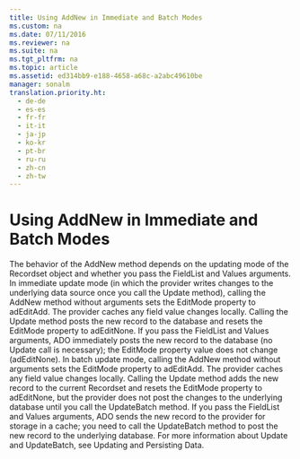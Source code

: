 ```yaml
---
title: Using AddNew in Immediate and Batch Modes
ms.custom: na
ms.date: 07/11/2016
ms.reviewer: na
ms.suite: na
ms.tgt_pltfrm: na
ms.topic: article
ms.assetid: ed314bb9-e188-4658-a68c-a2abc49610be
manager: sonalm
translation.priority.ht: 
  - de-de
  - es-es
  - fr-fr
  - it-it
  - ja-jp
  - ko-kr
  - pt-br
  - ru-ru
  - zh-cn
  - zh-tw
---
```

# Using AddNew in Immediate and Batch Modes
<?xml version="1.0" encoding="utf-8"?>
<developerReferenceWithoutSyntaxDocument xmlns="http://ddue.schemas.microsoft.com/authoring/2003/5" xmlns:xlink="http://www.w3.org/1999/xlink" xmlns:xsi="http://www.w3.org/2001/XMLSchema-instance" xsi:schemaLocation="http://ddue.schemas.microsoft.com/authoring/2003/5 http://dduestorage.blob.core.windows.net/ddueschema/developer.xsd">
  <introduction>
    <para>The behavior of the <legacyBold>AddNew</legacyBold> method depends on the updating mode of the <legacyBold>Recordset</legacyBold> object and whether you pass the <legacyItalic>FieldList</legacyItalic> and <legacyItalic>Values</legacyItalic> arguments.</para>
    <para>In immediate update mode (in which the provider writes changes to the underlying data source once you call the <legacyBold>Update</legacyBold> method), calling the <legacyBold>AddNew</legacyBold> method without arguments sets the <legacyBold>EditMode</legacyBold> property to <legacyBold>adEditAdd.</legacyBold> The provider caches any field value changes locally. Calling the <legacyBold>Update</legacyBold> method posts the new record to the database and resets the <legacyBold>EditMode</legacyBold> property to <legacyBold>adEditNone.</legacyBold> If you pass the <legacyItalic>FieldList</legacyItalic> and <legacyItalic>Values</legacyItalic> arguments, ADO immediately posts the new record to the database (no <legacyBold>Update</legacyBold> call is necessary); the <legacyBold>EditMode</legacyBold> property value does not change (<legacyBold>adEditNone</legacyBold>).</para>
    <para>In batch update mode, calling the <legacyBold>AddNew</legacyBold> method without arguments sets the <legacyBold>EditMode</legacyBold> property to <legacyBold>adEditAdd</legacyBold>. The provider caches any field value changes locally. Calling the <legacyBold>Update</legacyBold> method adds the new record to the current <legacyBold>Recordset</legacyBold> and resets the <legacyBold>EditMode</legacyBold> property to <legacyBold>adEditNone</legacyBold>, but the provider does not post the changes to the underlying database until you call the <legacyBold>UpdateBatch</legacyBold> method. If you pass the <legacyItalic>FieldList</legacyItalic> and <legacyItalic>Values</legacyItalic> arguments, ADO sends the new record to the provider for storage in a cache; you need to call the <legacyBold>UpdateBatch</legacyBold> method to post the new record to the underlying database. For more information about <legacyBold>Update</legacyBold> and <legacyBold>UpdateBatch</legacyBold>, see <legacyLink xlink:href="8dc27274-4f96-43d1-913c-4ff7d01b9a27">Updating and Persisting Data</legacyLink>.</para>
  </introduction>
  <relatedTopics />
</developerReferenceWithoutSyntaxDocument>
